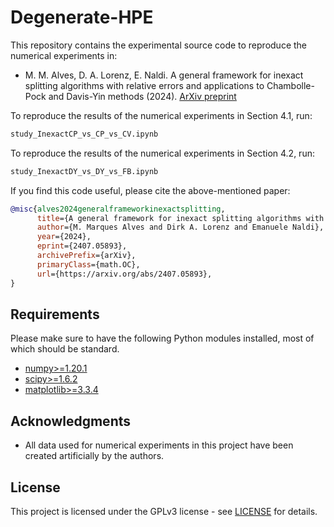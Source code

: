 # Degenerate-HPE

This repository contains the experimental source code to reproduce the numerical experiments in:

* M. M. Alves, D. A. Lorenz, E. Naldi. A general framework for inexact splitting algorithms with relative errors and applications to Chambolle-Pock and Davis-Yin methods (2024). [ArXiv preprint](https://arxiv.org/abs/2407.05893)

To reproduce the results of the numerical experiments in Section 4.1, run:
```bash
study_InexactCP_vs_CP_vs_CV.ipynb
```

To reproduce the results of the numerical experiments in Section 4.2, run:
```bash
study_InexactDY_vs_DY_vs_FB.ipynb
```

If you find this code useful, please cite the above-mentioned paper:
```BibTeX
@misc{alves2024generalframeworkinexactsplitting,
      title={A general framework for inexact splitting algorithms with relative errors and applications to Chambolle-Pock and Davis-Yin methods}, 
      author={M. Marques Alves and Dirk A. Lorenz and Emanuele Naldi},
      year={2024},
      eprint={2407.05893},
      archivePrefix={arXiv},
      primaryClass={math.OC},
      url={https://arxiv.org/abs/2407.05893}, 
}
```

## Requirements

Please make sure to have the following Python modules installed, most of which should be standard.

* [numpy>=1.20.1](https://pypi.org/project/numpy/)
* [scipy>=1.6.2](https://pypi.org/project/scipy/)
* [matplotlib>=3.3.4](https://pypi.org/project/matplotlib/)

## Acknowledgments  

* All data used for numerical experiments in this project have been created artificially by the authors.

## License  
This project is licensed under the GPLv3 license - see [LICENSE](LICENSE) for details.
